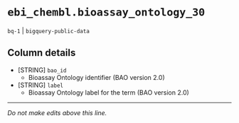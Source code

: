 # `ebi_chembl.bioassay_ontology_30`
`bq-1` | `bigquery-public-data`

## Column details
* [STRING]    `bao_id`
  - Bioassay Ontology identifier (BAO version 2.0)
* [STRING]    `label`
  - Bioassay Ontology label for the term (BAO version 2.0)

-------------------------------------------------------------------------------
*Do not make edits above this line.*
